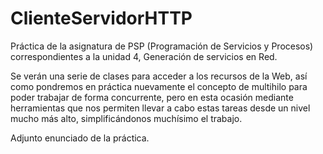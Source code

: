 # ClienteServidorHTTP

Práctica de la asignatura de PSP (Programación de Servicios y Procesos) correspondientes a la unidad 4, Generación de servicios en Red.

Se verán una serie de clases para acceder a los recursos de la Web, así como pondremos en práctica nuevamente el concepto de multihilo para poder trabajar de forma concurrente, pero en esta ocasión mediante herramientas que nos permiten llevar a cabo estas tareas desde un nivel mucho más alto, simplificándonos muchísimo el trabajo.

Adjunto enunciado de la práctica.
